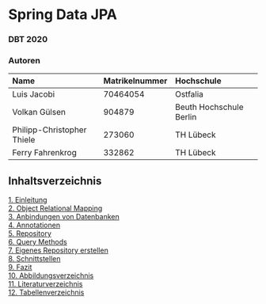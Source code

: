 # Spring Data JPA

### DBT 2020

### Autoren

| Name               | Matrikelnummer | Hochschule |
| :----------------- | :------------- | :--------- |
| Luis Jacobi        | 70464054               |    Ostfalia        |
| Volkan Gülsen      |904879          |Beuth Hochschule Berlin|
| Philipp-Christopher Thiele                   |273060                |TH Lübeck            |
| Ferry Fahrenkrog   | 332862         |TH Lübeck            |



## Inhaltsverzeichnis
[1. Einleitung](01_Einleitung.md)  
[2. Object Relational Mapping](02_Object_Relational_Mapping.md)  
[3. Anbindungen von Datenbanken](03_Anbindungen_von_Datenbanken.md)  
[4. Annotationen](04_Annotationen.md)  
[5. Repository](05_Repository.md)  
[6. Query Methods](06_Query_Methods.md)  
[7. Eigenes Repository erstellen](07_Eigenes_Repository_erstellen.md)  
[8. Schnittstellen](08_Schnittstellen.md)  
[9. Fazit](09_Fazit.md)  
[10. Abbildungsverzeichnis](10_Abbildungsverzeichnis.md)  
[11. Literaturverzeichnis](11_Literaturverzeichnis.md)  
[12. Tabellenverzeichnis](12_Tabellenverzeichnis.md)  
